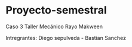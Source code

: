 # Proyecto-semestral
Caso 3 Taller Mecánico Rayo Makween

Intregrantes: Diego sepulveda - Bastian Sanchez

